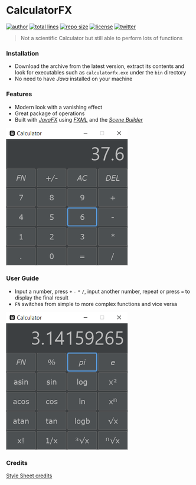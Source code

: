 # CalculatorFX

[![author](https://img.shields.io/badge/author-xDavide9-brightgreen)](https://github.com/xDavide9)
[![total lines](https://img.shields.io/tokei/lines/github/xDavide9/CalculatorFX)](https://github.com/xDavide9/CalculatorFX)
[![repo size](https://img.shields.io/github/repo-size/xDavide9/CalculatorFX?color=orange)](https://github.com/xDavide9/CalculatorFX)
[![license](https://img.shields.io/github/license/xDavide9/CalculatorFX?color=red)](https://github.com/xDavide9/CalculatorFX)
[![twitter](https://img.shields.io/twitter/follow/xDavide9_?label=%40xDavide9_&style=social)](https://twitter.com/xDavide9_)

> Not a scientific Calculator but still able to perform lots of functions

### Installation

- Download the archive from the latest version, extract its contents and look for executables such as `calculatorfx.exe` under the `bin` directory
- No need to have _Java_ installed on your machine
### Features

- Modern look with a vanishing effect
- Great package of operations
- Built with [_JavaFX_](https://openjfx.io/) using [_FXML_](https://docs.oracle.com/javafx/2/get_started/fxml_tutorial.htm) and the [_Scene Builder_](https://gluonhq.com/products/scene-builder/)

![pic](readmepics/1.png)

### User Guide

- Input a number, press `+` `-` `*` `/`, input another number, repeat or press `=` to display the final result
- `FN`  switches from simple to more complex functions and vice versa

![pic](readmepics/2.png)

### Credits

[Style Sheet credits](https://github.com/mouse0w0/darculafx)
